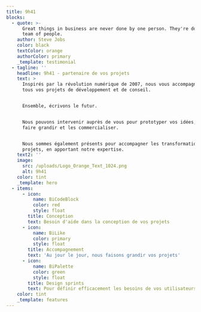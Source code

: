 ```yaml
---
title: 9h41
blocks:
  - quote: >-
      Great things in business are never done by one person. They're done by a
      team of people.
    author: Steve Jobs
    color: black
    textColor: orange
    authorColor: primary
    _template: testimonial
  - tagline: ''
    headline: 9h41 - partenaire de vos projets
    text: >
      Inspirés par la révolution numérique de 2007, nous vous accompagnons dans
      tous vos projets de développement et de conseil. 


      Ensemble, écrivons le futur.


      Nous pouvons intervenir auprès de vous pour prototyper vos idées, les
      faire grandir et les commercialiser.


      Nous sommes également présents pour accompagner les transformations de vos
      projets, en apportant notre expertise.
    text2: ''
    image:
      src: /uploads/Logo_Orange_Text_1024.png
      alt: 9h41
    color: tint
    _template: hero
  - items:
      - icon:
          name: BiCodeBlock
          color: red
          style: float
        title: Conception
        text: Besoin d'aide dans la conception de vos projets
      - icon:
          name: BiLike
          color: primary
          style: float
        title: Accompagnement
        text: 'Au jour le jour, nous faisons grandir vos projets'
      - icon:
          name: BiPalette
          color: green
          style: float
        title: Design sprints
        text: Pour définir efficacement les besoins de vos utilisateurs
    color: tint
    _template: features
---
```


